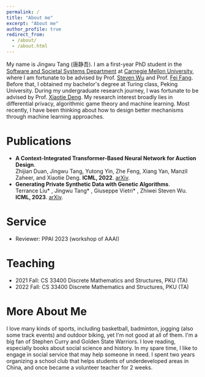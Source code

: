 ```yaml
---
permalink: /
title: "About me"
excerpt: "About me"
author_profile: true
redirect_from: 
  - /about/
  - /about.html
---
```


My name is Jingwu Tang (唐静吾). I am a first-year PhD student in the [Software and Societal Systems Department](https://s3d.cmu.edu/) at [Carnegie Mellon University](https://www.cmu.edu/), where I am fortunate to be advised by Prof. [Steven Wu](https://zstevenwu.com/) and Prof. [Fei Fang](https://feifang.info/). Before that, I obtained my bachelor's degree at Turing class, Peking University. During my undergraduate research journey, I was fortunate to be advised by Prof. [Xiaotie Deng](https://cfcs.pku.edu.cn/english/people/faculty/xiaotiedeng/index.htm). My research interest broadly lies in differential privacy, algorithmic game theory and machine learning. Most recently, I have been thinking about how to design better mechanisms through machine learning approaches.

# Publications
+ **A Context-Integrated Transformer-Based Neural Network for Auction Design**. <br>Zhijian Duan, Jingwu Tang, Yutong Yin, Zhe Feng, Xiang Yan, Manzil Zaheer, and Xiaotie Deng. **ICML, 2022**. [arXiv](https://arxiv.org/abs/2201.12489).
+ **Generating Private Synthetic Data with Genetic Algorithms**. <br>Terrance Liu\* , Jingwu Tang\* , Giuseppe Vietri\* , Zhiwei Steven Wu. **ICML, 2023**. [arXiv](https://arxiv.org/abs/2306.03257).

# Service
+ Reviewer: PPAI 2023 (workshop of AAAI)

# Teaching
+ 2021 Fall: CS 33400 Discrete Mathematics and Structures, PKU (TA)
+ 2022 Fall: CS 33400 Discrete Mathematics and Structures, PKU (TA)

# More About Me
I love many kinds of sports, including basketball, badminton, jogging (also some track events) and outdoor biking, yet I'm not good at all of them. I'm a big fan of Stephen Curry and Golden State Warriors.
I love reading, especially books about social science and history.
In my spare time, I like to engage in social service that may help someone in need. I spent two years organizing a school club that helps students of underdeveloped areas in China, and once became a volunteer teacher for 2 weeks.
